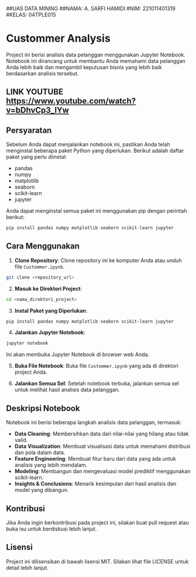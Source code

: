 ##UAS DATA MINING
##NAMA: A. SARFI HAMIDI
#NIM: 221011401319
#KELAS: 04TPLE015






# Custommer Analysis

Project ini berisi analisis data pelanggan menggunakan Jupyter Notebook. Notebook ini dirancang untuk membantu Anda memahami data pelanggan Anda lebih baik dan mengambil keputusan bisnis yang lebih baik berdasarkan analisis tersebut.
## LINK YOUTUBE https://www.youtube.com/watch?v=bDhvCp3_lYw
## Persyaratan

Sebelum Anda dapat menjalankan notebook ini, pastikan Anda telah menginstal beberapa paket Python yang diperlukan. Berikut adalah daftar paket yang perlu diinstal:

- pandas
- numpy
- matplotlib
- seaborn
- scikit-learn
- jupyter

Anda dapat menginstal semua paket ini menggunakan pip dengan perintah berikut:

```bash
pip install pandas numpy matplotlib seaborn scikit-learn jupyter
```

## Cara Menggunakan

1. **Clone Repository**: Clone repository ini ke komputer Anda atau unduh file `Custommer.ipynb`.

```bash
git clone <repository_url>
```

2. **Masuk ke Direktori Project**:

```bash
cd <nama_direktori_project>
```

3. **Instal Paket yang Diperlukan**:

```bash
pip install pandas numpy matplotlib seaborn scikit-learn jupyter
```

4. **Jalankan Jupyter Notebook**:

```bash
jupyter notebook
```

Ini akan membuka Jupyter Notebook di browser web Anda.

5. **Buka File Notebook**: Buka file `Custommer.ipynb` yang ada di direktori project Anda.

6. **Jalankan Semua Sel**: Setelah notebook terbuka, jalankan semua sel untuk melihat hasil analisis data pelanggan.

## Deskripsi Notebook

Notebook ini berisi beberapa langkah analisis data pelanggan, termasuk:

- **Data Cleaning**: Membersihkan data dari nilai-nilai yang hilang atau tidak valid.
- **Data Visualization**: Membuat visualisasi data untuk memahami distribusi dan pola dalam data.
- **Feature Engineering**: Membuat fitur baru dari data yang ada untuk analisis yang lebih mendalam.
- **Modeling**: Membangun dan mengevaluasi model prediktif menggunakan scikit-learn.
- **Insights & Conclusions**: Menarik kesimpulan dari hasil analisis dan model yang dibangun.

## Kontribusi

Jika Anda ingin berkontribusi pada project ini, silakan buat pull request atau buka isu untuk berdiskusi lebih lanjut.

## Lisensi

Project ini dilisensikan di bawah lisensi MIT. Silakan lihat file LICENSE untuk detail lebih lanjut.

